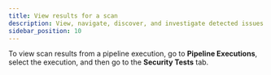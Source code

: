 ```yaml
---
title: View results for a scan
description: View, navigate, discover, and investigate detected issues from an individual scan 
sidebar_position: 10
---
```


To view scan results from a pipeline execution, go to **Pipeline Executions**, select the execution, and then go to the **Security Tests** tab. 